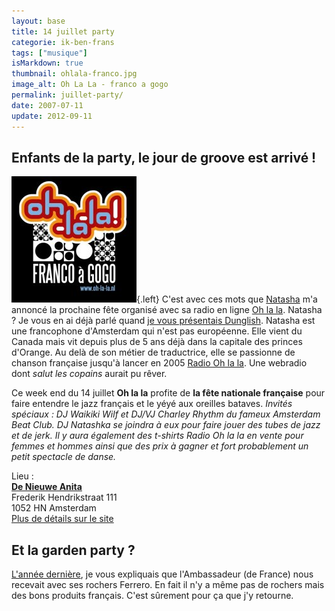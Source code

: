 ```yaml
---
layout: base
title: 14 juillet party
categorie: ik-ben-frans
tags: ["musique"]
isMarkdown: true
thumbnail: ohlala-franco.jpg
image_alt: Oh La La - franco a gogo
permalink: juillet-party/
date: 2007-07-11
update: 2012-09-11
---
```



## Enfants de la party, le jour de groove est arrivé !
![Oh La La - franco a gogo](ohlala-franco.jpg){.left} C'est avec ces mots que [Natasha](http://www.cheznatasha.nl/) m'a annoncé la prochaine fête organisé avec sa radio en ligne [Oh la la](http://www.oh-la-la.nl/). Natasha ? Je vous en ai déjà parlé quand [je vous présentais Dunglish](/erreurs-de-transladuction). Natasha est une francophone d'Amsterdam qui n'est pas européenne. Elle vient du Canada mais vit depuis plus de 5 ans déjà dans la capitale des princes d'Orange. Au delà de son métier de traductrice, elle se passionne de chanson française jusqu'à lancer en 2005 [Radio Oh la la](http://www.oh-la-la.nl/). Une webradio dont *salut les copains* aurait pu rêver.

Ce week end du 14 juillet **Oh la la** profite de **la fête nationale française** pour faire entendre le jazz français et le yéyé aux oreilles bataves. *Invités spéciaux : DJ Waikiki Wilf et DJ/VJ Charley Rhythm du fameux Amsterdam Beat Club. DJ Natashka se joindra à eux pour faire jouer des tubes de jazz et de jerk. Il y aura également des t-shirts Radio Oh la la en vente pour femmes et hommes ainsi que des prix à gagner et fort probablement un petit spectacle de danse.*

Lieu :  
**[De Nieuwe Anita](http://www.denieuweanita.nl/)**  
Frederik Hendrikstraat 111  
1052 HN Amsterdam  
[Plus de détails sur le site](http://www.oh-la-la.nl/?p=184)

## Et la garden party ?

[L'année dernière](/juillet-batave), je vous expliquais que l'Ambassadeur (de France) nous recevait avec ses rochers Ferrero. En fait il n'y a même pas de rochers mais des bons produits français. C'est sûrement pour ça que j'y retourne.
